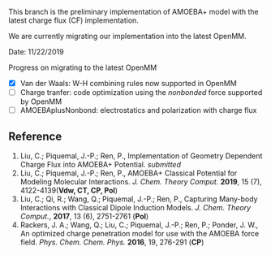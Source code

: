 This branch is the preliminary implementation of AMOEBA+ model with the latest charge flux (CF) implementation.

We are currently migrating our implementation into the latest OpenMM.

Date: 11/22/2019

Progress on migrating to the latest OpenMM
- [x] Van der Waals: W-H combining rules now supported in OpenMM
- [ ] Charge tranfer: code optimization using the *nonbonded* force supported by OpenMM
- [ ] AMOEBAplusNonbond: electrostatics and polarization with charge flux

## Reference
1. Liu, C.; Piquemal, J.-P.; Ren, P., Implementation of Geometry Dependent Charge Flux into AMOEBA+ Potential.  *submitted*
1. Liu, C.; Piquemal, J.-P.; Ren, P., AMOEBA+ Classical Potential for Modeling Molecular Interactions. *J. Chem. Theory Comput.* **2019**, 15 (7), 4122-4139(__Vdw, CT, CP, Pol__)
1. Liu, C.; Qi, R.; Wang, Q.; Piquemal, J.-P.; Ren, P., Capturing Many-body Interactions with Classical Dipole Induction Models. *J. Chem. Theory Comput.*, **2017**, 13 (6), 2751-2761 (__Pol__)
1. Rackers, J. A.; Wang, Q.; Liu, C.; Piquemal, J.-P.; Ren, P.; Ponder, J. W., An optimized charge penetration model for use with the AMOEBA force field. *Phys. Chem. Chem. Phys.* **2016**, 19, 276-291 (__CP__)
